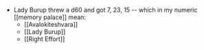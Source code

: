 - Lady Burup threw a d60 and got 7, 23, 15 -- which in my numeric [[memory palace]] mean:
  - [[Avalokiteshvara]]
  - [[Lady Burup]]
  - [[Right Effort]]
